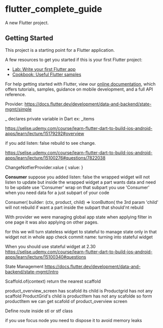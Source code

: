 # flutter_complete_guide

A new Flutter project.

## Getting Started

This project is a starting point for a Flutter application.

A few resources to get you started if this is your first Flutter project:

- [Lab: Write your first Flutter app](https://flutter.dev/docs/get-started/codelab)
- [Cookbook: Useful Flutter samples](https://flutter.dev/docs/cookbook)

For help getting started with Flutter, view our
[online documentation](https://flutter.dev/docs), which offers tutorials,
samples, guidance on mobile development, and a full API reference.


Provider: https://docs.flutter.dev/development/data-and-backend/state-mgmt/simple

_ declares private variable in Dart ex: _items

https://selise.udemy.com/course/learn-flutter-dart-to-build-ios-android-apps/learn/lecture/15179292#overview

if you add listen: false rebuild to see change.

https://selise.udemy.com/course/learn-flutter-dart-to-build-ios-android-apps/learn/lecture/15100276#questions/7822038

ChangeNotfierProvider.value {
    value: 
}

**Consumer**
suppose you added listen: false the wrapped widget will not listen to update but inside the wrapped
widget a part wants data and need to be update use 'Consumer' wrap on that subpart 
you use 'Consumer' when you need data for a just subpart of your code

Consumer<Product>(
            builder: (ctx, product, child) => IconButton(
the 3rd param 'child' will not rebuild if want a part inside the subpart that should'nt rebuld

With provider we were managing global app state when applying filter in one page it was also applying on other pages.

for this we will turn stateless widget to stateful to manage state only in that widget not in whole app
check commit name: turning into stateful widget

When you should use stateful widget at 2.30
https://selise.udemy.com/course/learn-flutter-dart-to-build-ios-android-apps/learn/lecture/15100340#questions


State Management
https://docs.flutter.dev/development/data-and-backend/state-mgmt/intro

Scaffold.of(context) return the nearest scaffold 

product_overview_screen has scafold
    its child is Productgrid has not any scaffold
        ProductGrid's child is productItem has not any scafolde
          so form productItem we can get scafold of product_overview screen

Define route inside stl or stf class

if you use focus node you need to dispose it to avoid memory leaks